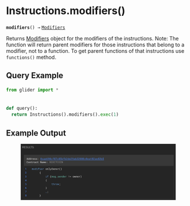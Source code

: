 # Instructions.modifiers()

**`modifiers`**`() →` [`Modifiers`](../callables/modifiers/)

Returns [Modifiers](../callables/modifiers/) object for the modifiers of the instructions. Note: The function will return parent modifiers for those instructions that belong to a modifier, not to a function. To get parent functions of that instructions use `functions()` method.

## Query Example

```python
from glider import *


def query():
  return Instructions().modifiers().exec(1)
```

## Example Output

<figure><img src="../../.gitbook/assets/image (257).png" alt=""><figcaption></figcaption></figure>
